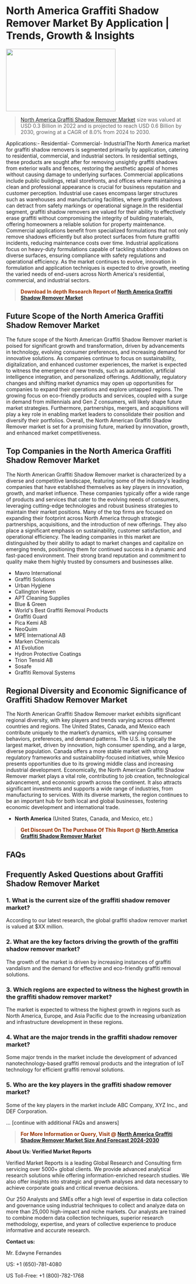 <p><h1>North America Graffiti Shadow Remover Market By Application | Trends, Growth & Insights</h1><p><img class="aligncenter size-medium wp-image-105565" src="https://ffe5etoiles.com/wp-content/uploads/2025/01/MST7-300x171.png" alt="" width="300" height="171" /></p><blockquote><p><a href="https://www.verifiedmarketreports.com/download-sample/?rid=532430&utm_source=Github-NA&utm_medium=352" target="_blank">North America Graffiti Shadow Remover Market</a> size was valued at USD 0.3 Billion in 2022 and is projected to reach USD 0.6 Billion by 2030, growing at a CAGR of 8.0% from 2024 to 2030.</p></blockquote>Applications:- Residential- Commercial- IndustrialThe North America market for graffiti shadow removers is segmented primarily by application, catering to residential, commercial, and industrial sectors. In residential settings, these products are sought after for removing unsightly graffiti shadows from exterior walls and fences, restoring the aesthetic appeal of homes without causing damage to underlying surfaces. Commercial applications include public buildings, retail storefronts, and offices where maintaining a clean and professional appearance is crucial for business reputation and customer perception. Industrial use cases encompass larger structures such as warehouses and manufacturing facilities, where graffiti shadows can detract from safety markings or operational signage.In the residential segment, graffiti shadow removers are valued for their ability to effectively erase graffiti without compromising the integrity of building materials, offering homeowners a reliable solution for property maintenance. Commercial applications benefit from specialized formulations that not only remove shadows efficiently but also protect surfaces from future graffiti incidents, reducing maintenance costs over time. Industrial applications focus on heavy-duty formulations capable of tackling stubborn shadows on diverse surfaces, ensuring compliance with safety regulations and operational efficiency. As the market continues to evolve, innovation in formulation and application techniques is expected to drive growth, meeting the varied needs of end-users across North America's residential, commercial, and industrial sectors.</p><blockquote><p><span style="color: #993300;"><strong>Download In depth Research Report of <a href="https://www.verifiedmarketreports.com/download-sample/?rid=532430&utm_source=Github-NA&utm_medium=352">North America Graffiti Shadow Remover Market</a></strong></span></p></blockquote><h2>Future Scope of the North America Graffiti Shadow Remover Market</h2><p>The future scope of the North American Graffiti Shadow Remover market is poised for significant growth and transformation, driven by advancements in technology, evolving consumer preferences, and increasing demand for innovative solutions. As companies continue to focus on sustainability, digitalization, and enhanced customer experiences, the market is expected to witness the emergence of new trends, such as automation, artificial intelligence integration, and personalized offerings. Additionally, regulatory changes and shifting market dynamics may open up opportunities for companies to expand their operations and explore untapped regions. The growing focus on eco-friendly products and services, coupled with a surge in demand from millennials and Gen Z consumers, will likely shape future market strategies. Furthermore, partnerships, mergers, and acquisitions will play a key role in enabling market leaders to consolidate their position and diversify their portfolios. Overall, the North American Graffiti Shadow Remover market is set for a promising future, marked by innovation, growth, and enhanced market competitiveness.</p><h2>Top Companies in the North America Graffiti Shadow Remover Market</h2><p>The North American Graffiti Shadow Remover market is characterized by a diverse and competitive landscape, featuring some of the industry's leading companies that have established themselves as key players in innovation, growth, and market influence. These companies typically offer a wide range of products and services that cater to the evolving needs of consumers, leveraging cutting-edge technologies and robust business strategies to maintain their market positions. Many of the top firms are focused on expanding their footprint across North America through strategic partnerships, acquisitions, and the introduction of new offerings. They also place a significant emphasis on sustainability, customer satisfaction, and operational efficiency. The leading companies in this market are distinguished by their ability to adapt to market changes and capitalize on emerging trends, positioning them for continued success in a dynamic and fast-paced environment. Their strong brand reputation and commitment to quality make them highly trusted by consumers and businesses alike.</p><p><ul><li>Mavro International </li><li> Graffiti Solutions </li><li> Urban Hygiene </li><li> Callington Haven </li><li> APT Cleaning Supplies </li><li> Blue & Green </li><li> World's Best Graffiti Removal Products </li><li> Graffiti Guard </li><li> Pica Kemi AB </li><li> NeoQuim </li><li> MPE International AB </li><li> Marken Chemicals </li><li> A1 Evolution </li><li> Hydron Protective Coatings </li><li> Trion Tensid AB </li><li> Sosafe </li><li> Graffiti Removal Systems</li></ul></p><h2>Regional Diversity and Economic Significance of Graffiti Shadow Remover Market</h2><p>The North American Graffiti Shadow Remover market exhibits significant regional diversity, with key players and trends varying across different countries and regions. The United States, Canada, and Mexico each contribute uniquely to the market’s dynamics, with varying consumer behaviors, preferences, and demand patterns. The U.S. is typically the largest market, driven by innovation, high consumer spending, and a large, diverse population. Canada offers a more stable market with strong regulatory frameworks and sustainability-focused initiatives, while Mexico presents opportunities due to its growing middle class and increasing industrial development. Economically, the North American Graffiti Shadow Remover market plays a vital role, contributing to job creation, technological advancement, and economic growth across the continent. It also attracts significant investments and supports a wide range of industries, from manufacturing to services. With its diverse markets, the region continues to be an important hub for both local and global businesses, fostering economic development and international trade.</p><ul> <li><strong>North America</strong> (United States, Canada, and Mexico, etc.)</li></ul><blockquote><p><span style="color: #993300;"><strong>Get Discount On The Purchase Of This Report @ <a href="https://www.verifiedmarketreports.com/ask-for-discount/?rid=532430&utm_source=Github-NA&utm_medium=352">North America Graffiti Shadow Remover Market</a></strong></span></p></blockquote><h2>FAQs</h2><p><h2>Frequently Asked Questions about Graffiti Shadow Remover Market</h1><h3>1. What is the current size of the graffiti shadow remover market?</div><div></h3><p>According to our latest research, the global graffiti shadow remover market is valued at $XX million.</p><h3>2. What are the key factors driving the growth of the graffiti shadow remover market?</div><div></h3><p>The growth of the market is driven by increasing instances of graffiti vandalism and the demand for effective and eco-friendly graffiti removal solutions.</p><h3>3. Which regions are expected to witness the highest growth in the graffiti shadow remover market?</div><div></h3><p>The market is expected to witness the highest growth in regions such as North America, Europe, and Asia Pacific due to the increasing urbanization and infrastructure development in these regions.</p><h3>4. What are the major trends in the graffiti shadow remover market?</div><div></h3><p>Some major trends in the market include the development of advanced nanotechnology-based graffiti removal products and the integration of IoT technology for efficient graffiti removal solutions.</p><h3>5. Who are the key players in the graffiti shadow remover market?</div><div></h3><p>Some of the key players in the market include ABC Company, XYZ Inc., and DEF Corporation.</p>... [continue with additional FAQs and answers]</body></html></p><blockquote><p><span style="color: #993300;"><strong>For More Information or Query, Visit @ <a href="https://www.verifiedmarketreports.com/product/graffiti-shadow-remover-market/">North America Graffiti Shadow Remover Market Size And Forecast 2024-2030</a></strong></span></p></blockquote><p><strong>About Us: Verified Market Reports</strong></p><p>Verified Market Reports is a leading Global Research and Consulting firm servicing over 5000+ global clients. We provide advanced analytical research solutions while offering information-enriched research studies. We also offer insights into strategic and growth analyses and data necessary to achieve corporate goals and critical revenue decisions.</p><p>Our 250 Analysts and SMEs offer a high level of expertise in data collection and governance using industrial techniques to collect and analyze data on more than 25,000 high-impact and niche markets. Our analysts are trained to combine modern data collection techniques, superior research methodology, expertise, and years of collective experience to produce informative and accurate research.</p><p><strong>Contact us:</strong></p><p>Mr. Edwyne Fernandes</p><p>US: +1 (650)-781-4080</p><p>US Toll-Free: +1 (800)-782-1768</p>
